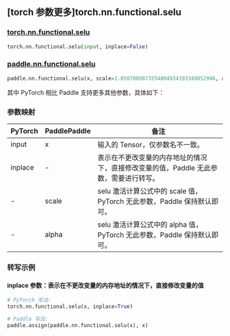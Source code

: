 ## [torch 参数更多]torch.nn.functional.selu

### [torch.nn.functional.selu](https://pytorch.org/docs/1.13/generated/torch.nn.functional.selu.html#torch.nn.functional.selu)

```python
torch.nn.functional.selu(input, inplace=False)
```

### [paddle.nn.functional.selu](https://www.paddlepaddle.org.cn/documentation/docs/zh/api/paddle/nn/functional/selu_cn.html)

```python
paddle.nn.functional.selu(x, scale=1.0507009873554804934193349852946, alpha=1.6732632423543772848170429916717, name=None)
```

其中 PyTorch 相比 Paddle 支持更多其他参数，具体如下：

### 参数映射

| PyTorch | PaddlePaddle | 备注                                                                                  |
| ------- | ------------ | ------------------------------------------------------------------------------------- |
| input   | x            | 输入的 Tensor，仅参数名不一致。                                                       |
| inplace | -            | 表示在不更改变量的内存地址的情况下，直接修改变量的值，Paddle 无此参数，需要进行转写。 |
| -       | scale        | selu 激活计算公式中的 scale 值，PyTorch 无此参数，Paddle 保持默认即可。               |
| -       | alpha        | selu 激活计算公式中的 alpha 值，PyTorch 无此参数，Paddle 保持默认即可。               |

### 转写示例

#### inplace 参数：表示在不更改变量的内存地址的情况下，直接修改变量的值

```python
# PyTorch 写法:
torch.nn.functional.selu(x, inplace=True)

# Paddle 写法:
paddle.assign(paddle.nn.functional.selu(x), x)
```
